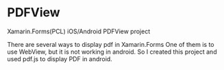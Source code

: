 # PDFView
Xamarin.Forms(PCL) iOS/Android PDFView project

There are several ways to display pdf in Xamarin.Forms
One of them is to use WebView, but it is not working in android. So I created this project and used pdf.js to display PDF in android.

